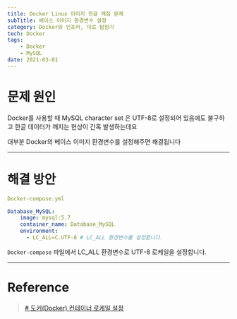 ```yaml
---
title: Docker Linux 이미지 한글 깨짐 문제
subTitle: 베이스 이미지 환경변수 설정
category: Docker와 인프라, 미로 탐험기
tech: Docker
tags:
	- Docker
	- MySQL
date: 2021-03-01
---
```


# 문제 원인

Docker를 사용할 때 MySQL character set 은 UTF-8로 설정되어 있음에도 불구하고
한글 데이터가 깨지는 현상이 간혹 발생하는데요

대부분 Docker의 베이스 이미지 환경변수를 설정해주면 해결됩니다

---

# 해결 방안

```yaml
Docker-compose.yml

Database_MySQL:
    image: mysql:5.7
    container_name: Database_MySQL
    environment:
      - LC_ALL=C.UTF-8 # LC_ALL 환경변수를 설정합니다.
```

`Docker-compose` 파일에서 LC_ALL 환경변수로 UTF-8 로케일을 설정합니다.

---

# Reference

> [# 도커(Docker) 컨테이너 로케일 설정](https://www.44bits.io/ko/post/setup_linux_locale_on_ubuntu_and_debian_container)
